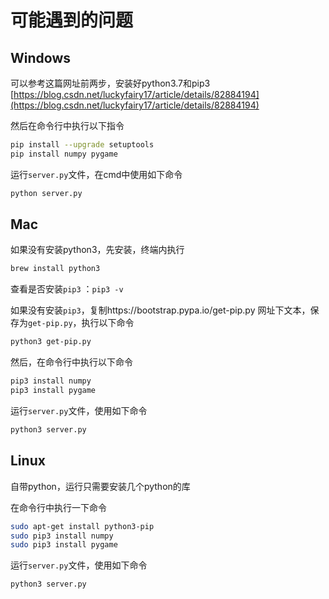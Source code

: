 # 可能遇到的问题

## Windows

可以参考这篇网址前两步，安装好python3.7和pip3 [https://blog.csdn.net/luckyfairy17/article/details/82884194](https://blog.csdn.net/luckyfairy17/article/details/82884194)

然后在命令行中执行以下指令

```bash
pip install --upgrade setuptools
pip install numpy pygame
```

运行`server.py`文件，在cmd中使用如下命令

```bash
python server.py
```

## Mac

如果没有安装python3，先安装，终端内执行

```bash
brew install python3
```

查看是否安装`pip3` ：`pip3 -v`

如果没有安装`pip3`，复制https://bootstrap.pypa.io/get-pip.py 网址下文本，保存为`get-pip.py`，执行以下命令

```bash
python3 get-pip.py
```

然后，在命令行中执行以下命令

```bash
pip3 install numpy
pip3 install pygame
```

运行`server.py`文件，使用如下命令

```bash
python3 server.py
```

## Linux

自带python，运行只需要安装几个python的库

在命令行中执行一下命令

```bash
sudo apt-get install python3-pip
sudo pip3 install numpy
sudo pip3 install pygame
```

运行`server.py`文件，使用如下命令

```bash
python3 server.py
```


